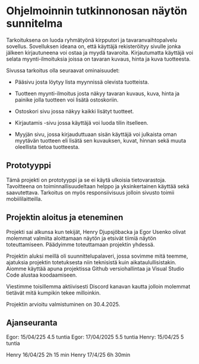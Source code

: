 # Ohjelmoinnin tutkinnonosan näytön sunnitelma

Tarkoituksena on luoda ryhmätyönä kirpputori ja tavaranvaihtopalvelu sovellus. Sovelluksen ideana on, että käyttäjä rekisteröityy sivulle jonka jälkeen kirjautuneena voi ostaa ja myydä tavaroita. Kirjautumatta käyttäjä voi selata myynti-ilmoituksia joissa on tavaran kuvaus, hinta ja kuva tuotteesta.  

Sivussa tarkoitus olla seuraavat ominaisuudet:

- Pääsivu josta löytyy lista myynnissä olevista tuotteista.

* Tuotteen myynti-ilmoitus josta näkyy tavaran kuvaus, kuva, hinta ja painike jolla tuotteen voi lisätä ostoskoriin.

- Ostoskori sivu jossa näkyy kaikki lisätyt tuotteet.

* Kirjautamis -sivu jossa käyttäjä voi luoda tilin itselleen. 

- Myyjän sivu, jossa kirjauduttuaan sisän käyttäjä voi julkaista oman myytävän tuotteen eli lisätä sen kuvauksen, kuvat, hinnan sekä muuta oleellista tietoa tuotteesta. 

## Prototyyppi

Tämä projekti on prototyyppi ja se ei käytä ulkoisia tietovarastoja. Tavoitteena on toiminnallisuudeltaan helppo ja yksinkertainen käyttää sekä saavutettava. Tarkoitus on myös responsiivisuus jolloin sivusto toimii mobiililaitteilla.

## Projektin aloitus ja eteneminen

Projekti sai alkunsa kun tekijät, Henry Djupsjöbacka ja Egor Usenko olivat molemmat valmiita aloittamaan näytön ja etsivät tiimiä näytön toteuttamiseen. Päädyimme toteuttamaan projektin yhdessä. 

Projektin aluksi meillä oli suunnittelupalaveri, jossa sovimme mitä teemme, ajatuksia projektin totetuksesta niin teknisistä kuin aikataulullisistakin. Aiomme käyttää apuna projektissa Github versiohallintaa ja Visual Studio Code alustaa koodaamiseen. 

Viestimme toisillemma aktiivisesti Discord kanavan kautta jolloin molemmat tietävät mitä kumpikin tekee milloinkin.

Projektin arvioitu valmistuminen on 30.4.2025. 


## Ajanseuranta
Egor: 15/04/225 4.5 tuntia
Egor: 17/04/2025 5.5 tuntia
Henry: 15/04/25 5 tuntia

Henry 16/04/25 2h 15 min
Henry 17/4/25  6h 30min
